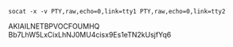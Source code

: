 `socat -x -v PTY,raw,echo=0,link=tty1 PTY,raw,echo=0,link=tty2`

AKIAILNETBPVOCFOUMHQ
Bb7LhW5LxCixLhNJ0MU4cisx9Es1eTN2kUsjfYq6